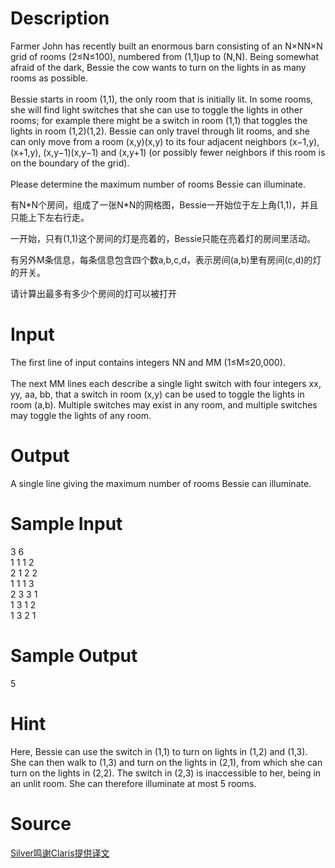 
# Description

<div class="content"><p>Farmer John has recently built an enormous barn consisting of an N×NN×N grid of rooms (2≤N≤100), numbered from (1,1)up to (N,N). Being somewhat afraid of the dark, Bessie the cow wants to turn on the lights in as many rooms as possible.<br/>
<br/>
Bessie starts in room (1,1), the only room that is initially lit. In some rooms, she will find light switches that she can use to toggle the lights in other rooms; for example there might be a switch in room (1,1) that toggles the lights in room (1,2)(1,2). Bessie can only travel through lit rooms, and she can only move from a room (x,y)(x,y) to its four adjacent neighbors (x−1,y), (x+1,y), (x,y−1)(x,y−1) and (x,y+1) (or possibly fewer neighbors if this room is on the boundary of the grid).<br/>
<br/>
Please determine the maximum number of rooms Bessie can illuminate.</p>
<p></p>
<p>有N*N个房间，组成了一张N*N的网格图，Bessie一开始位于左上角(1,1)，并且只能上下左右行走。</p>
<p>一开始，只有(1,1)这个房间的灯是亮着的，Bessie只能在亮着灯的房间里活动。</p>
<p>有另外M条信息，每条信息包含四个数a,b,c,d，表示房间(a,b)里有房间(c,d)的灯的开关。</p>
<p>请计算出最多有多少个房间的灯可以被打开</p>
<p></p></div>

# Input

<div class="content"><p>The first line of input contains integers NN and MM (1≤M≤20,000).<br/>
<br/>
The  next MM lines each describe a single light switch with four integers  xx, yy, aa, bb, that a switch in room (x,y) can be used to toggle the  lights in room (a,b). Multiple switches may exist in any room, and  multiple switches may toggle the lights of any room.</p></div>

# Output

<div class="content"><p>A single line giving the maximum number of rooms Bessie can illuminate.</p></div>

# Sample Input

<div class="content"><span class="sampledata">3 6<br/>
1 1 1 2<br/>
2 1 2 2<br/>
1 1 1 3<br/>
2 3 3 1<br/>
1 3 1 2<br/>
1 3 2 1</span></div>

# Sample Output

<div class="content"><span class="sampledata">5</span></div>

# Hint

<div class="content"><p></p><p>Here, Bessie can use the switch in (1,1) to turn on lights in (1,2) and (1,3). She can then walk to (1,3) and turn on the lights in (2,1), from which she can turn on the lights in (2,2). The switch in (2,3) is inaccessible to her, being in an unlit room. She can therefore illuminate at most 5 rooms.</p><p></p></div>

# Source

<div class="content"><p><a href="problemset.php?search=Silver鸣谢Claris提供译文">Silver鸣谢Claris提供译文</a></p></div>

